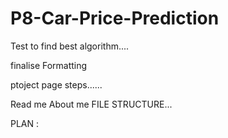 # P8-Car-Price-Prediction

Test to find best algorithm.... 


finalise Formatting 

ptoject page steps...... 

Read me
About me 
FILE STRUCTURE... 


PLAN : 
